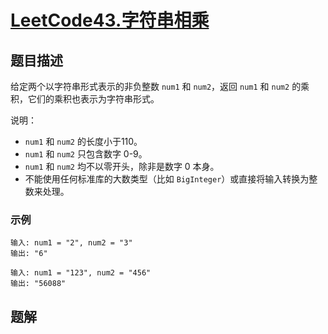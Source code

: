 # [LeetCode43.字符串相乘](https://leetcode-cn.com/problems/multiply-strings/)
## 题目描述
给定两个以字符串形式表示的非负整数 `num1` 和 `num2`，返回 `num1` 和 `num2` 的乘积，它们的乘积也表示为字符串形式。

说明：

- `num1` 和 `num2` 的长度小于110。
- `num1` 和 `num2` 只包含数字 0-9。
- `num1` 和 `num2` 均不以零开头，除非是数字 0 本身。
- 不能使用任何标准库的大数类型（比如 `BigInteger`）或直接将输入转换为整数来处理。

### 示例
```
输入: num1 = "2", num2 = "3"
输出: "6"
```
```
输入: num1 = "123", num2 = "456"
输出: "56088"
```
## 题解 

